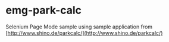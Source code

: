 # emg-park-calc

Selenium Page Mode sample using sample application from [http://www.shino.de/parkcalc/](http://www.shino.de/parkcalc/)